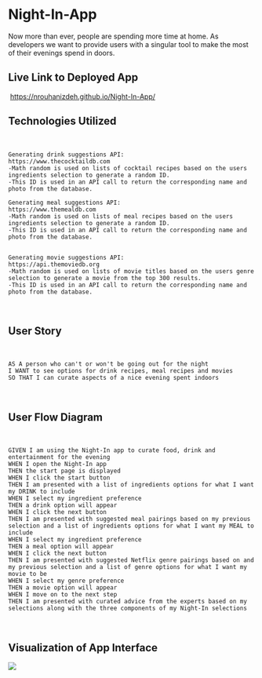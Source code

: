 # Night-In-App

Now more than ever, people are spending more time at home.  As developers we want to provide users with a singular tool to make the most of their evenings spend in doors.
​
​

## Live Link to Deployed App
​
https://nrouhanizdeh.github.io/Night-In-App/
​​

## Technologies Utilized 
​
```
Generating drink suggestions API:
https://www.thecocktaildb.com
-Math random is used on lists of cocktail recipes based on the users ingredients selection to generate a random ID.  
-This ID is used in an API call to return the corresponding name and photo from the database.

Generating meal suggestions API:
https://www.themealdb.com
-Math random is used on lists of meal recipes based on the users ingredients selection to generate a random ID.  
-This ID is used in an API call to return the corresponding name and photo from the database.


Generating movie suggestions API:
https://api.themoviedb.org
-Math random is used on lists of movie titles based on the users genre selection to generate a movie from the top 300 results.  
-This ID is used in an API call to return the corresponding name and photo from the database.

```
​
## User Story
​​
```
AS A person who can't or won't be going out for the night
I WANT to see options for drink recipes, meal recipes and movies
SO THAT I can curate aspects of a nice evening spent indoors
```
​
## User Flow Diagram
​
```
GIVEN I am using the Night-In app to curate food, drink and entertainment for the evening
WHEN I open the Night-In app
THEN the start page is displayed
WHEN I click the start button
THEN I am presented with a list of ingredients options for what I want my DRINK to include
WHEN I select my ingredient preference
THEN a drink option will appear
WHEN I click the next button
THEN I am presented with suggested meal pairings based on my previous selection and a list of ingredients options for what I want my MEAL to include 
WHEN I select my ingredient preference
THEN a meal option will appear
WHEN I click the next button
THEN I am presented with suggested Netflix genre pairings based on and my previous selection and a list of genre options for what I want my movie to be
WHEN I select my genre preference
THEN a movie option will appear
WHEN I move on to the next step
THEN I am presented with curated advice from the experts based on my selections along with the three components of my Night-In selections
```
​
## Visualization of App Interface
​
<img src="https://github.com/nrouhanizdeh/Night-In-App/blob/master/images/Night-In%20(5).gif?raw=true"></img>
